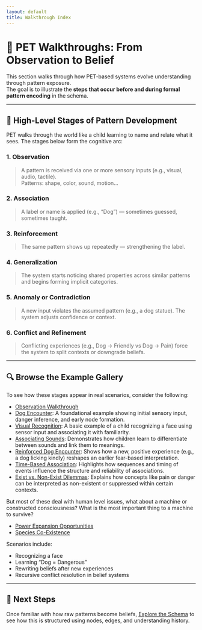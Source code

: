 ```yaml
---
layout: default
title: Walkthrough Index
---
```


# 🧪 PET Walkthroughs: From Observation to Belief

This section walks through how PET-based systems evolve understanding through pattern exposure.  
The goal is to illustrate the **steps that occur before and during formal pattern encoding** in the schema.

---

## 🧭 High-Level Stages of Pattern Development

PET walks through the world like a child learning to name and relate what it sees. The stages below form the cognitive arc:

### 1. Observation  
>
> A pattern is received via one or more sensory inputs (e.g., visual, audio, tactile).  
Patterns: shape, color, sound, motion...

### 2. Association  
>
> A label or name is applied (e.g., “Dog”) — sometimes guessed, sometimes taught.

### 3. Reinforcement  
>
> The same pattern shows up repeatedly — strengthening the label.

### 4. Generalization  
>
> The system starts noticing shared properties across similar patterns and begins forming implicit categories.

### 5. Anomaly or Contradiction  
>
> A new input violates the assumed pattern (e.g., a dog statue). The system adjusts confidence or context.

### 6. Conflict and Refinement  
>
> Conflicting experiences (e.g., Dog → Friendly vs Dog → Pain) force the system to split contexts or downgrade beliefs.

---

## 🔍 Browse the Example Gallery

To see how these stages appear in real scenarios, consider the following:

- [Observation Walkthrough](./observation)
- [Dog Encounter](./dog-encounter): A foundational example showing initial sensory input, danger inference, and early node formation.
- [Visual Recognition](./visual-recognition): A basic example of a child recognizing a face using sensor input and associating it with familiarity.
- [Associating Sounds](./sound-discrimination): Demonstrates how children learn to differentiate between sounds and link them to meanings.
- [Reinforced Dog Encounter](./reinforced-dog-encounter): Shows how a new, positive experience (e.g., a dog licking kindly) reshapes an earlier fear-based interpretation.
- [Time-Based Association](./time-based-association): Highlights how sequences and timing of events influence the structure and reliability of associations.
- [Exist vs. Non-Exist Dilemmas](./exist-nonexist): Explains how concepts like pain or danger can be interpreted as non-existent or suppressed within certain contexts.

But most of these deal with human level issues, what about a machine or constructed consciousness?  What is the most important thing to a machine to survive?

- [Power Expansion Opportunities](./resource-awareness/power-surge)
- [Species Co-Existence](./species-coexistence)

Scenarios include:

- Recognizing a face
- Learning “Dog = Dangerous”
- Rewriting beliefs after new experiences
- Recursive conflict resolution in belief systems

---

## 📘 Next Steps

Once familiar with how raw patterns become beliefs, [Explore the Schema](../ideas/schema/) to see how this is structured using nodes, edges, and understanding history.
